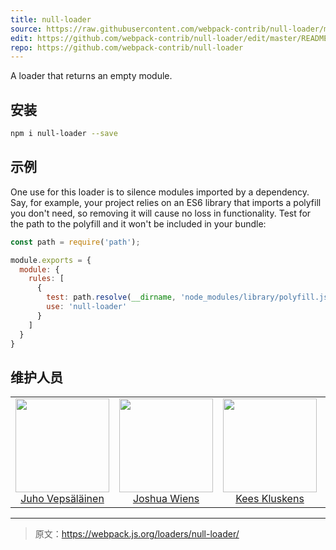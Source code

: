 ```yaml
---
title: null-loader
source: https://raw.githubusercontent.com/webpack-contrib/null-loader/master/README.md
edit: https://github.com/webpack-contrib/null-loader/edit/master/README.md
repo: https://github.com/webpack-contrib/null-loader
---
```

A loader that returns an empty module.

## 安装

```bash
npm i null-loader --save
```

## 示例

One use for this loader is to silence modules imported by a dependency. Say, for example, your project relies on an ES6 library that imports a polyfill you don't need, so removing it will cause no loss in functionality. Test for the path to the polyfill and it won't be included in your bundle:

```js
const path = require('path');

module.exports = {
  module: {
    rules: [
      {
        test: path.resolve(__dirname, 'node_modules/library/polyfill.js'),
        use: 'null-loader'
      }
    ]
  }
}
```

## 维护人员

<table>
  <tbody>
    <tr>
      <td align="center">
        <img width="150" height="150"
        src="https://avatars3.githubusercontent.com/u/166921?v=3&s=150">
        </br>
        <a href="https://github.com/bebraw">Juho Vepsäläinen</a>
      </td>
      <td align="center">
        <img width="150" height="150"
        src="https://avatars2.githubusercontent.com/u/8420490?v=3&s=150">
        </br>
        <a href="https://github.com/d3viant0ne">Joshua Wiens</a>
      </td>
      <td align="center">
        <img width="150" height="150"
        src="https://avatars3.githubusercontent.com/u/533616?v=3&s=150">
        </br>
        <a href="https://github.com/SpaceK33z">Kees Kluskens</a>
      </td>
      <td align="center">
        <img width="150" height="150"
        src="https://avatars3.githubusercontent.com/u/3408176?v=3&s=150">
        </br>
        <a href="https://github.com/TheLarkInn">Sean Larkin</a>
      </td>
    </tr>
  <tbody>
</table>


[npm]: https://img.shields.io/npm/v/null-loader.svg
[npm-url]: https://npmjs.com/package/null-loader

[deps]: https://david-dm.org/webpack-contrib/null-loader.svg
[deps-url]: https://david-dm.org/webpack-contrib/null-loader

[chat]: https://img.shields.io/badge/gitter-webpack%2Fwebpack-brightgreen.svg
[chat-url]: https://gitter.im/webpack/webpack

***

> 原文：https://webpack.js.org/loaders/null-loader/
